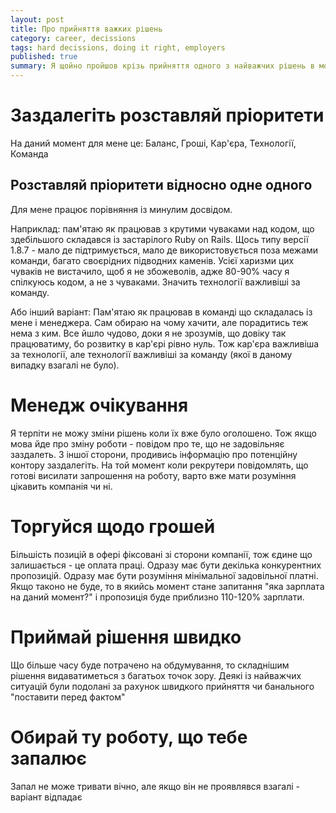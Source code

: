 ```yaml
---
layout: post
title: Про прийняття важких рішень
category: career, decissions
tags: hard decissions, doing it right, employers
published: true
summary: Я щойно пройшов крізь прийняття одного з найважчих рішень в мому житті, і от пару висновків з цього досвіду
---
```


# Заздалегіть розставляй пріоритети

На даний момент для мене це: Баланс, Гроші, Кар'єра, Технології, Команда

## Розставляй пріоритети відносно одне одного

Для мене працює порівняння із минулим досвідом. 

Наприклад: пам'ятаю як працював з крутими чуваками над кодом, що здебільшого складався із застарілого Ruby on Rails. Щось типу версії 1.8.7 - мало де підтримується, мало де використовується поза межами команди, багато своєрідних підводних каменів. Усієї харизми цих чуваків не вистачило, щоб я не збожеволів, адже 80-90% часу я спілкуюсь кодом, а не з чуваками. Значить технології важливіші за команду.

Або інший варіант: Пам'ятаю як працював в команді що складалась із мене і менеджера. Сам обираю на чому хачити, але порадитись теж нема з ким. Все йшло чудово, доки я не зрозумів, що довіку так працюватиму, бо розвитку в кар'єрі рівно нуль. Тож кар'єра важливіша за технології, але технології важливіші за команду (якої в даному випадку взагалі не було).

# Менедж очікування

Я терпіти не можу зміни рішень коли їх вже було оголошено. Тож якщо мова йде про зміну роботи - повідом про те, що не задовільняє заздалеть. З іншої сторони, продивись інформацію про потенційну контору заздалегіть. На той момент коли рекрутери повідомлять, що готові висилати запрошення на роботу, варто вже мати розуміння цікавить компанія чи ні.

# Торгуйся щодо грошей

Більшість позицій в офері фіксовані зі сторони компанії, тож єдине що залишається - це оплата праці. Одразу має бути декілька конкурентних пропозицій. Одразу має бути розуміння мінімальної задовільної платні. Якщо таконо не буде, то в якийсь момент стане запитання "яка зарплата на даний момент?" і пропозиція буде приблизно 110-120% зарплати. 

# Приймай рішення швидко

Що більше часу буде потрачено на обдумування, то складнішим рішення видаватиметься з багатьох точок зору. Деякі із найважчих ситуацій були подолані за рахунок швидкого прийняття чи банального "поставити перед фактом"

# Обирай ту роботу, що тебе запалює

Запал не може тривати вічно, але якщо він не проявлявся взагалі - варіант відпадає


